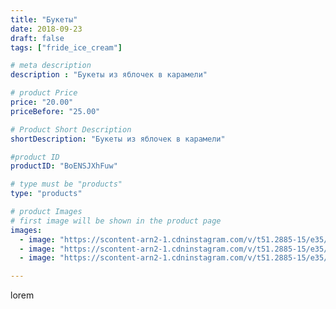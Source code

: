 ```yaml
---
title: "Букеты"
date: 2018-09-23
draft: false
tags: ["fride_ice_cream"]

# meta description
description : "Букеты из яблочек в карамели"

# product Price
price: "20.00"
priceBefore: "25.00"

# Product Short Description
shortDescription: "Букеты из яблочек в карамели"

#product ID
productID: "BoENSJXhFuw"

# type must be "products"
type: "products"

# product Images
# first image will be shown in the product page
images:
  - image: "https://scontent-arn2-1.cdninstagram.com/v/t51.2885-15/e35/41152748_287792382054483_2762934466822346044_n.jpg?_nc_ht=scontent-arn2-1.cdninstagram.com&_nc_cat=103&_nc_ohc=yHmBUXDLX1oAX-F3UKa&se=7&tp=1&oh=6b5aec8f7ddb7b26496038d60450db8d&oe=605A6138&ig_cache_key=MTg3NDY4MTc2MTU2NTUzNzQ5MQ%3D%3D.2"
  - image: "https://scontent-arn2-1.cdninstagram.com/v/t51.2885-15/e35/40991616_957740361100335_5805578176741068899_n.jpg?_nc_ht=scontent-arn2-1.cdninstagram.com&_nc_cat=103&_nc_ohc=gV8F4UXb9EQAX_Za09K&se=7&tp=1&oh=c8e1f16deb10d1dda202f6375d1d3b22&oe=605C234E&ig_cache_key=MTg3NDY4MTc2MTU5OTE4MTcxNw%3D%3D.2"
  - image: "https://scontent-arn2-1.cdninstagram.com/v/t51.2885-15/e35/41085306_548867008903490_890122513792173211_n.jpg?_nc_ht=scontent-arn2-1.cdninstagram.com&_nc_cat=102&_nc_ohc=Na_bzZbFi8gAX97BDmJ&se=7&tp=1&oh=d7fcaadeb6c6e32eda83b500b023b14d&oe=605BEEB7&ig_cache_key=MTg3NDY4MTc2MTU4MjQ3NzYwNw%3D%3D.2"

---
```

lorem
